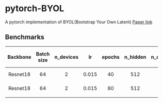 # pytorch-BYOL

A pytorch implementation of BYOL(Bootstrap Your Own Latent) [Paper link](https://papers.nips.cc/paper/2020/hash/f3ada80d5c4ee70142b17b8192b2958e-Abstract.html)

## Benchmarks

| Backbone | Batch size | n_devices |   lr  | epochs | n_hidden | n_output_channel | Image shape |  tau  | Linear eval acc. |
|:--------:|:----------:|:---------:|:-----:|:------:|:--------:|:----------------:|:-----------:|:-----:|:----------------:|
| Resnet18 |     64     |     2     | 0.015 |   40   |    512   |        128       |   (96, 96)  | 0.996 |      0.7029      |
| Resnet18 |     64     |     2     | 0.015 |   80   |    512   |        128       |   (96, 96)  | 0.996 |      0.7655      |
|          |            |           |       |        |          |                  |             |       |                  |